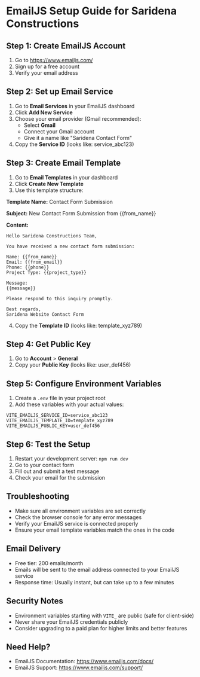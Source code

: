 # EmailJS Setup Guide for Saridena Constructions

## Step 1: Create EmailJS Account
1. Go to https://www.emailjs.com/
2. Sign up for a free account
3. Verify your email address

## Step 2: Set up Email Service
1. Go to **Email Services** in your EmailJS dashboard
2. Click **Add New Service**
3. Choose your email provider (Gmail recommended):
   - Select **Gmail**
   - Connect your Gmail account
   - Give it a name like "Saridena Contact Form"
4. Copy the **Service ID** (looks like: service_abc123)

## Step 3: Create Email Template
1. Go to **Email Templates** in your dashboard
2. Click **Create New Template**
3. Use this template structure:

**Template Name:** Contact Form Submission

**Subject:** New Contact Form Submission from {{from_name}}

**Content:**
```
Hello Saridena Constructions Team,

You have received a new contact form submission:

Name: {{from_name}}
Email: {{from_email}}
Phone: {{phone}}
Project Type: {{project_type}}

Message:
{{message}}

Please respond to this inquiry promptly.

Best regards,
Saridena Website Contact Form
```

4. Copy the **Template ID** (looks like: template_xyz789)

## Step 4: Get Public Key
1. Go to **Account** > **General**
2. Copy your **Public Key** (looks like: user_def456)

## Step 5: Configure Environment Variables
1. Create a `.env` file in your project root
2. Add these variables with your actual values:

```env
VITE_EMAILJS_SERVICE_ID=service_abc123
VITE_EMAILJS_TEMPLATE_ID=template_xyz789
VITE_EMAILJS_PUBLIC_KEY=user_def456
```

## Step 6: Test the Setup
1. Restart your development server: `npm run dev`
2. Go to your contact form
3. Fill out and submit a test message
4. Check your email for the submission

## Troubleshooting
- Make sure all environment variables are set correctly
- Check the browser console for any error messages
- Verify your EmailJS service is connected properly
- Ensure your email template variables match the ones in the code

## Email Delivery
- Free tier: 200 emails/month
- Emails will be sent to the email address connected to your EmailJS service
- Response time: Usually instant, but can take up to a few minutes

## Security Notes
- Environment variables starting with `VITE_` are public (safe for client-side)
- Never share your EmailJS credentials publicly
- Consider upgrading to a paid plan for higher limits and better features

## Need Help?
- EmailJS Documentation: https://www.emailjs.com/docs/
- EmailJS Support: https://www.emailjs.com/support/
